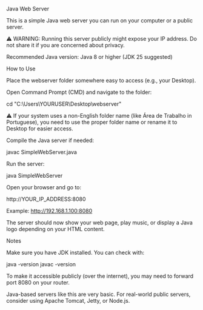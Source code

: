 Java Web Server

This is a simple Java web server you can run on your computer or a public server.

⚠️ WARNING: Running this server publicly might expose your IP address. Do not share it if you are concerned about privacy.

Recommended Java version: Java 8 or higher (JDK 25 suggested)

How to Use

Place the webserver folder somewhere easy to access (e.g., your Desktop).

Open Command Prompt (CMD) and navigate to the folder:

cd "C:\Users\YOURUSER\Desktop\webserver"


⚠️ If your system uses a non-English folder name (like Área de Trabalho in Portuguese), you need to use the proper folder name or rename it to Desktop for easier access.

Compile the Java server if needed:

javac SimpleWebServer.java


Run the server:

java SimpleWebServer


Open your browser and go to:

http://YOUR_IP_ADDRESS:8080


Example: http://192.168.1.100:8080

The server should now show your web page, play music, or display a Java logo depending on your HTML content.

Notes

Make sure you have JDK installed. You can check with:

java -version
javac -version


To make it accessible publicly (over the internet), you may need to forward port 8080 on your router.

Java-based servers like this are very basic. For real-world public servers, consider using Apache Tomcat, Jetty, or Node.js.
